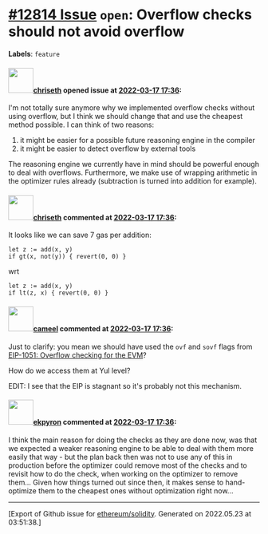 # [\#12814 Issue](https://github.com/ethereum/solidity/issues/12814) `open`: Overflow checks should not avoid overflow
**Labels**: `feature`


#### <img src="https://avatars.githubusercontent.com/u/9073706?v=4" width="50">[chriseth](https://github.com/chriseth) opened issue at [2022-03-17 17:36](https://github.com/ethereum/solidity/issues/12814):

I'm not totally sure anymore why we implemented overflow checks without using overflow, but I think we should change that and use the cheapest method possible.
I can think of two reasons:
1. it might be easier for a possible future reasoning engine in the compiler
2. it might be easier to detect overflow by external tools

The reasoning engine we currently have in mind should be powerful enough to deal with overflows. Furthermore, we make use of wrapping arithmetic in the optimizer rules already (subtraction is turned into addition for example).

#### <img src="https://avatars.githubusercontent.com/u/9073706?v=4" width="50">[chriseth](https://github.com/chriseth) commented at [2022-03-17 17:36](https://github.com/ethereum/solidity/issues/12814#issuecomment-1072269514):

It looks like we can save 7 gas per addition:
```
let z := add(x, y)
if gt(x, not(y)) { revert(0, 0) }
```
wrt
```
let z := add(x, y)
if lt(z, x) { revert(0, 0) }
```

#### <img src="https://avatars.githubusercontent.com/u/137030?v=4" width="50">[cameel](https://github.com/cameel) commented at [2022-03-17 17:36](https://github.com/ethereum/solidity/issues/12814#issuecomment-1076345089):

Just to clarify: you mean we should have used the `ovf` and `sovf` flags from [EIP-1051: Overflow checking for the EVM](https://eips.ethereum.org/EIPS/eip-1051)?

How do we access them at Yul level?

EDIT: I see that the EIP is stagnant so it's probably not this mechanism.

#### <img src="https://avatars.githubusercontent.com/u/1347491?v=4" width="50">[ekpyron](https://github.com/ekpyron) commented at [2022-03-17 17:36](https://github.com/ethereum/solidity/issues/12814#issuecomment-1087279783):

I think the main reason for doing the checks as they are done now, was that we expected a weaker reasoning engine to be able to deal with them more easily that way - but the plan back then was not to use any of this in production before the optimizer could remove most of the checks and to revisit how to do the check, when working on the optimizer to remove them...
Given how things turned out since then, it makes sense to hand-optimize them to the cheapest ones without optimization right now...


-------------------------------------------------------------------------------



[Export of Github issue for [ethereum/solidity](https://github.com/ethereum/solidity). Generated on 2022.05.23 at 03:51:38.]
